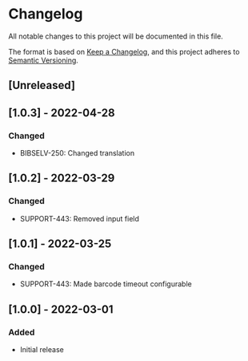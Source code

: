 # Changelog

All notable changes to this project will be documented in this file.

The format is based on [Keep a Changelog](https://keepachangelog.com/en/1.0.0/),
and this project adheres to [Semantic Versioning](https://semver.org/spec/v2.0.0.html).

## [Unreleased]

## [1.0.3] - 2022-04-28
### Changed
- BIBSELV-250: Changed translation

## [1.0.2] - 2022-03-29
### Changed
- SUPPORT-443: Removed input field

## [1.0.1] - 2022-03-25
### Changed
- SUPPORT-443: Made barcode timeout configurable

## [1.0.0] - 2022-03-01
### Added
- Initial release
